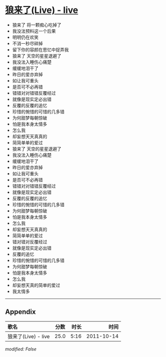 # [狼来了(Live) - live](https://music.163.com/song?id=64233)

* 狼来了 将一颗痴心吃掉了
* 我没法预料这一个后果
* 明明仍在欢笑
* 不消一秒尽碎掉
* 留下你的容颜在思忆中捉弄我
* 狼来了 天空的星星退避了
* 我没法入睡伤心痛楚
* 缓缓地泪干了
* 昨日的爱亦弃掉
* 如让我可重头
* 是否可不必再错
* 错错对对错错反覆经过
* 就像是现实定必出错
* 反覆的反覆的追忆
* 珍惜的惋惜的可惜的几多错
* 为何甜梦每朝惊破
* 怕是我本身太情多
* 怎么我
* 却妄想天天真真的
* 简简单单的爱过
* 狼来了 天空的星星退避了
* 我没法入睡伤心痛楚
* 缓缓地泪干了
* 昨日的爱亦弃掉
* 如让我可重头
* 是否可不必再错
* 错错对对错错反覆经过
* 就像是现实定必出错
* 反覆的反覆的追忆
* 珍惜的惋惜的可惜的几多错
* 为何甜梦每朝惊破
* 怕是我本身太情多
* 怎么我
* 却妄想天天真真的
* 简简单单的爱过
* 错对错对反覆经过
* 就像是现实定必出错
* 反覆的追忆
* 珍惜的惋惜的可惜的几多错
* 为何甜梦每朝惊破
* 怕是我本身太情多
* 怎么我
* 却妄想天真的简单的爱过
* 我太情多


---

## Appendix

|歌名|分数|时长|时间|
|:---|:---:|---:|---:|
|狼来了(Live) - live|25.0|5:16|2011-10-14

*modified: False*